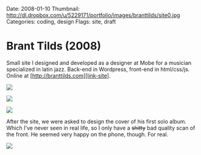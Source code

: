 Date: 2008-01-10
Thumbnail: http://dl.dropbox.com/u/5229171/portfolio/images/branttilds/site0.jpg
Categories: coding, design
Flags: site, draft

# Brant Tilds (2008)


Small site I designed and developed as a designer at Mobe for a musician specialized in latin jazz. Back-end in Wordpress, front-end in html/css/js. Online at [http://branttilds.com][link-site].

[![](http://dl.dropbox.com/u/5229171/portfolio/images/branttilds/site1.png)][link-site]

[![](http://dl.dropbox.com/u/5229171/portfolio/images/branttilds/site2.png)][link-site]

[![](http://dl.dropbox.com/u/5229171/portfolio/images/branttilds/site3.png)][link-site]

After the site, we were asked to design the cover of his first solo album. Which I've never seen in real life, so I only have a <del>shitty</del> bad quality scan of the front. He seemed very happy on the phone, though. For real.

![](http://dl.dropbox.com/u/5229171/portfolio/images/branttilds/cd.jpg)


[link-site]:http://branttilds.com
